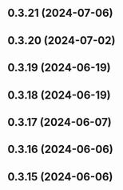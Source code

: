 

## 0.3.21 (2024-07-06)

## 0.3.20 (2024-07-02)

## 0.3.19 (2024-06-19)

## 0.3.18 (2024-06-19)

## 0.3.17 (2024-06-07)

## 0.3.16 (2024-06-06)

## 0.3.15 (2024-06-06)